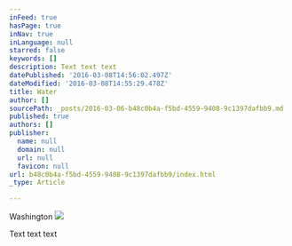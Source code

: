 ```yaml
---
inFeed: true
hasPage: true
inNav: true
inLanguage: null
starred: false
keywords: []
description: Text text text
datePublished: '2016-03-08T14:56:02.497Z'
dateModified: '2016-03-08T14:55:29.478Z'
title: Water
author: []
sourcePath: _posts/2016-03-06-b48c0b4a-f5bd-4559-9408-9c1397dafbb9.md
published: true
authors: []
publisher:
  name: null
  domain: null
  url: null
  favicon: null
url: b48c0b4a-f5bd-4559-9408-9c1397dafbb9/index.html
_type: Article

---
```

Washington
![](https://the-grid-user-content.s3-us-west-2.amazonaws.com/f874cf22-7e76-4661-8a00-b751a67af7cf.jpg)

Text text text